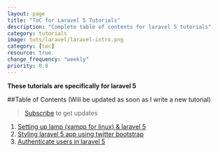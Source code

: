```yaml
---
layout: page
title: "ToC for Laravel 5 Tutorials"
description: "Complete table of contents for laravel 5 tutorials"
category: tutorials
image: tuts/laravel/laravel-intro.png
category: [toc]
resource: true
change_frequency: "weekly"
priority: 0.8
---
```


**These tutorials are specifically for laravel 5**

##Table of Contents (Will be updated as soon as I write a new tutorial)

> <a href="https://bhavyanshu.me/subscribe.html">Subscribe</a> to get updates

1. [Setting up lamp (xampp for linux) & laravel 5](/tutorials/quickly-setup-laravel-5-on-linux/08/23/2015)
2. [Styling laravel 5 app using twitter bootstrap](/tutorials/styling-laravel-5-based-app-with-twitter-bootstrap/08/23/2015)
3. [Authenticate users in laravel 5](/tutorials/easy-user-registration-and-authentication-in-laravel-5/09/24/2015)
